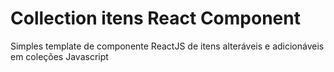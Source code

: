 # Collection itens React Component
Simples template de componente ReactJS de itens alteráveis e adicionáveis em coleções Javascript
